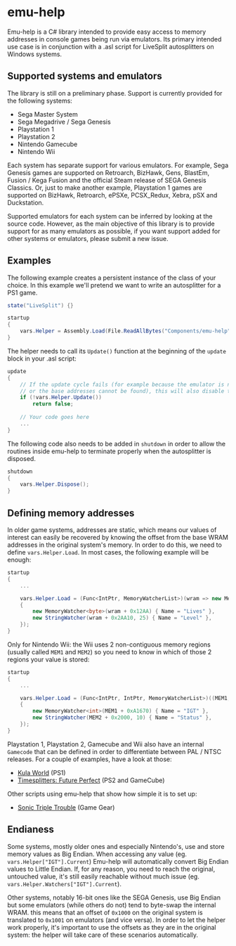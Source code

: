 # emu-help

Emu-help is a C# library intended to provide easy access to memory addresses in console games being run via emulators.
Its primary intended use case is in conjunction with a .asl script for LiveSplit autosplitters on Windows systems.

## Supported systems and emulators

The library is still on a preliminary phase. Support is currently provided for the following systems:
- Sega Master System
- Sega Megadrive / Sega Genesis
- Playstation 1
- Playstation 2
- Nintendo Gamecube
- Nintendo Wii

Each system has separate support for various emulators. For example, Sega Genesis games are supported on Retroarch, BizHawk, Gens, BlastEm, Fusion / Kega Fusion and the official Steam release of SEGA Genesis Classics. Or, just to make another example, Playstation 1 games are supported on BizHawk, Retroarch, ePSXe, PCSX_Redux, Xebra, pSX and Duckstation.

Supported emulators for each system can be inferred by looking at the source code. However, as the main objective of this library is to provide support for as many emulators as possible, if you want support added for other systems or emulators, please submit a new issue.

## Examples

The following example creates a persistent instance of the class of your choice. In this example we'll pretend we want to write an autosplitter for a PS1 game.

```cs
state("LiveSplit") {}

startup
{
    vars.Helper = Assembly.Load(File.ReadAllBytes("Components/emu-help")).CreateInstance("PS1");
}
```

The helper needs to call its `Update()` function at the beginning of the `update` block in your .asl script:

```cs
update
{
    // If the update cycle fails (for example because the emulator is not supported
    // or the base addresses cannot be found), this will also disable the autosplitter.
    if (!vars.Helper.Update())
        return false;
    
    // Your code goes here
    ...
}
```

The following code also needs to be added in `shutdown` in order to allow the routines inside emu-help to terminate properly when the autosplitter is disposed.

```cs
shutdown
{
    vars.Helper.Dispose();
}
```

## Defining memory addresses

In older game systems, addresses are static, which means our values of interest can easily be recovered by knowing the offset from the base WRAM addresses in the original system's memory. In order to do this, we need to define `vars.Helper.Load`.
In most cases, the following example will be enough:

```cs
startup
{
    ...

    vars.Helper.Load = (Func<IntPtr, MemoryWatcherList>)(wram => new MemoryWatcherList
    {
        new MemoryWatcher<byte>(wram + 0x12AA) { Name = "Lives" },
        new StringWatcher(wram + 0x2AA10, 25) { Name = "Level" },
    });
}
```

Only for Nintendo Wii: the Wii uses 2 non-contiguous memory regions (usually called `MEM1` and `MEM2`) so you need to know in which of those 2 regions your value is stored:

```cs
startup
{
    ...

    vars.Helper.Load = (Func<IntPtr, IntPtr, MemoryWatcherList>)((MEM1, MEM2) => new MemoryWatcherList
    {
        new MemoryWatcher<int>(MEM1 + 0xA1670) { Name = "IGT" },
        new StringWatcher(MEM2 + 0x2000, 10) { Name = "Status" },
    });
}
```

Playstation 1, Playstation 2, Gamecube and Wii also have an internal `Gamecode` that can be defined in order to differentiate between PAL / NTSC releases. For a couple of examples, have a look at those:
- <a href=https://github.com/Jujstme/Autosplitters/blob/master/Kula%20World/LiveSplit.KulaWorld.asl>Kula World</a> (PS1)
- <a href=https://github.com/Jujstme/Autosplitters/blob/master/TimeSplitters%20-%20Future%20Perfect/LiveSplit.TimeSplittersFuturePerfect.asl>Timesplitters: Future Perfect</a> (PS2 and GameCube)

Other scripts using emu-help that show how simple it is to set up:
- <a href=https://github.com/SonicSpeedrunning/LiveSplit.SonicTripleTrouble/blob/main/LiveSplit.SonicTripleTrouble.asl>Sonic Triple Trouble</a> (Game Gear)

## Endianess

Some systems, mostly older ones and especially Nintendo's, use and store memory values as Big Endian. When accessing any value (eg. `vars.Helper["IGT"].Current`) Emu-help will automatically convert Big Endian values to Little Endian.
If, for any reason, you need to reach the original, untouched value, it's still easily reachable without much issue (eg. `vars.Helper.Watchers["IGT"].Current`).

Other systems, notably 16-bit ones like the SEGA Genesis, use Big Endian but some emulators (while others do not) tend to byte-swap the internal WRAM. this means that an offset of `0x1000` on the original system is translated to `0x1001` on emulators (and vice versa). In order to let the helper work properly, it's important to use the offsets as they are in the original system: the helper will take care of these scenarios automatically.
